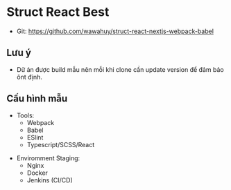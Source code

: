# Struct React Best
  + Git: https://github.com/wawahuy/struct-react-nextjs-webpack-babel

## Lưu ý
  + Dữ án được build mẫu nên mỗi khi clone cần update version để đảm bảo ônt định.

## Cấu hình mẫu
  + Tools:
    + Webpack
    + Babel
    + ESlint
    + Typescript/SCSS/React

  - Enviromment Staging:
    + Nginx
    + Docker
    + Jenkins (CI/CD)




